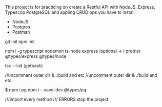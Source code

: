 This project is for practicing on  create a Restful API with NodeJS,
 Express, Typescrip PostgreSQL 
and appling CRUD ops
you have to install
- NodeJS
- Postgres
- Postman



git init
npm init

npm i -g typescript nodemon ts-node  express (optional -> ) prettier @types/express @types/node

tsc --init (getbash)

//uncomment outer dir & ./build and etc
//uncomment outer dir & ./build and etc

$ npm i pg
npm i --save-dev @types/pg

///import every method
/// ERRORS stop the project